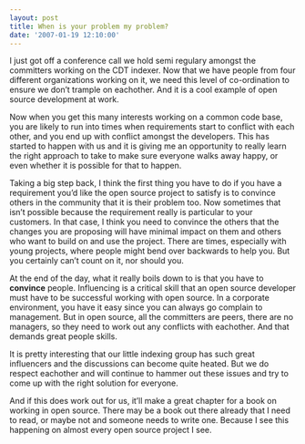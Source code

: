 ```yaml
---
layout: post
title: When is your problem my problem?
date: '2007-01-19 12:10:00'
---
```



I just got off a conference call we hold semi regulary amongst the committers working on the CDT indexer. Now that we have people from four different organizations working on it, we need this level of co-ordination to ensure we don’t trample on eachother. And it is a cool example of open source development at work.

Now when you get this many interests working on a common code base, you are likely to run into times when requirements start to conflict with each other, and you end up with conflict amongst the developers. This has started to happen with us and it is giving me an opportunity to really learn the right approach to take to make sure everyone walks away happy, or even whether it is possible for that to happen.

Taking a big step back, I think the first thing you have to do if you have a requirement you’d like the open source project to satisfy is to convince others in the community that it is their problem too. Now sometimes that isn’t possible because the requirement really is particular to your customers. In that case, I think you need to convince the others that the changes you are proposing will have minimal impact on them and others who want to build on and use the project. There are times, especially with young projects, where people might bend over backwards to help you. But you certainly can’t count on it, nor should you.

At the end of the day, what it really boils down to is that you have to **convince** people. Influencing is a critical skill that an open source developer must have to be successful working with open source. In a corporate environment, you have it easy since you can always go complain to management. But in open source, all the committers are peers, there are no managers, so they need to work out any conflicts with eachother. And that demands great people skills.

It is pretty interesting that our little indexing group has such great influencers and the discussions can become quite heated. But we do respect eachother and will continue to hammer out these issues and try to come up with the right solution for everyone.

And if this does work out for us, it’ll make a great chapter for a book on working in open source. There may be a book out there already that I need to read, or maybe not and someone needs to write one. Because I see this happening on almost every open source project I see.


